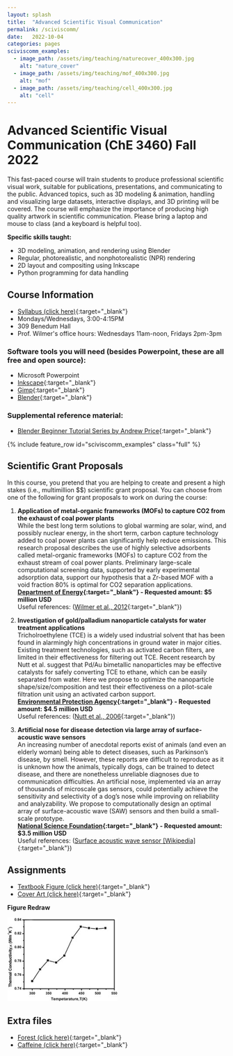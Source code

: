 ```yaml
---
layout: splash
title:  "Advanced Scientific Visual Communication"
permalink: /sciviscomm/
date:   2022-10-04
categories: pages
sciviscomm_examples:
  - image_path: /assets/img/teaching/naturecover_400x300.jpg
    alt: "nature_cover"
  - image_path: /assets/img/teaching/mof_400x300.jpg
    alt: "mof"
  - image_path: /assets/img/teaching/cell_400x300.jpg
    alt: "cell"
---
```

<p> </p>

Advanced Scientific Visual Communication (ChE 3460) Fall 2022
===============================================================

This fast-paced course will train students to produce professional scientific visual work, suitable for publications, presentations, and communicating to the public. Advanced topics, such as 3D modeling & animation, handling and visualizing large datasets, interactive displays, and 3D printing will be covered. The course will emphasize the importance of producing high quality artwork in scientific communication. Please bring a laptop and mouse to class (and a keyboard is helpful too).

**Specific skills taught:**
-   3D modeling, animation, and rendering using Blender
-   Regular, photorealistic, and nonphotorealistic (NPR) rendering
-   2D layout and compositing using Inkscape
-   Python programming for data handling

Course Information
------------------
-   [Syllabus (click here)](/assets/files/2022_AdSciVis_CourseSyllabus.pdf){:target="_blank"}
-   Mondays/Wednesdays, 3:00-4:15PM
-   309 Benedum Hall
-   Prof. Wilmer's office hours: Wednesdays 11am-noon, Fridays 2pm-3pm

### Software tools you will need (besides Powerpoint, these are all free and open source):

-   Microsoft Powerpoint
-   [Inkscape](https://inkscape.org/en/){:target="_blank"}
-   [Gimp](https://www.gimp.org/){:target="_blank"}
-   [Blender](https://www.blender.org/){:target="_blank"}

### Supplemental reference material:

-   [Blender Beginner Tutorial Series by Andrew Price](https://www.youtube.com/watch?v=VT5oZndzj68&list=PLjEaoINr3zgHs8uzT3yqe4iHGfkCmMJ0P){:target="_blank"}

{% include feature_row id="sciviscomm_examples" class="full" %}

Scientific Grant Proposals
--------------------------
In this course, you pretend that you are helping to create and present a high stakes (i.e., multimillion $$) scientific grant proposal. You can choose from one of the following for grant proposals to work on during the course:

1.  **Application of metal-organic frameworks (MOFs) to capture CO2 from the exhaust of coal power plants** <br>
While the best long term solutions to global warming are solar, wind, and possibly nuclear energy, in the short term, carbon capture technology added to coal power plants can significantly help reduce emissions. This research proposal describes the use of highly selective adsorbents called metal-organic frameworks (MOFs) to capture CO2 from the exhaust stream of coal power plants. Preliminary large-scale computational screening data, supported by early experimental adsorption data, support our hypothesis that a Zr-based MOF with a void fraction 80% is optimal for CO2 separation applications. <br>
**[Department of Energy](https://www.energy.gov/){:target="_blank"} - Requested amount: $5 million USD** <br>
Useful references: ([Wilmer et al., 2012](http://pubs.rsc.org/en/content/articlelanding/2012/ee/c2ee23201d){:target="_blank"})

2.  **Investigation of gold/palladium nanoparticle catalysts for water treatment applications** <br>
Tricholroethylene (TCE) is a widely used industrial solvent that has been found in alarmingly high concentrations in ground water in major cities. Existing treatment technologies, such as activated carbon filters, are limited in their effectiveness for filtering out TCE. Recent research by Nutt et al. suggest that Pd/Au bimetallic nanoparticles may be effective catalysts for safely converting TCE to ethane, which can be easily separated from water. Here we propose to optimize the nanoparticle shape/size/composition and test their effectiveness on a pilot-scale filtration unit using an activated carbon support. <br>
**[Environmental Protection Agency](https://www.epa.gov/){:target="_blank"} - Requested amount: $4.5 million USD** <br>
Useful references: ([Nutt et al., 2006](http://www.sciencedirect.com/science/article/pii/S0926337306003018){:target="_blank"})

3.  **Artificial nose for disease detection via large array of surface-acoustic wave sensors** <br>
An increasing number of anecdotal reports exist of animals (and even an elderly woman) being able to detect diseases, such as Parkinson’s disease, by smell. However, these reports are difficult to reproduce as it is unknown how the animals, typically dogs, can be trained to detect disease, and there are nonetheless unreliable diagnoses due to communication difficulties. An artificial nose, implemented via an array of thousands of microscale gas sensors, could potentially achieve the sensitivity and selectivity of a dog’s nose while improving on reliability and analyzability. We propose to computationally design an optimal array of surface-acoustic wave (SAW) sensors and then build a small-scale prototype. <br>
**[National Science Foundation](https://www.nsf.gov/){:target="_blank"} - Requested amount: $3.5 million USD** <br>
Useful references: ([Surface acoustic wave sensor [Wikipedia]](https://en.wikipedia.org/wiki/Surface_acoustic_wave_sensor){:target="_blank"})

Assignments
-----------
-   [Textbook Figure (click here)](/assets/files/2022_Assignment1.pdf){:target="_blank"}
-   [Cover Art (click here)](/assets/files/2022_Assignment2_CoverArt.pdf){:target="_blank"}

**Figure Redraw**

<a href="/assets/img/teaching/Class4_FigureRedraw.jpg">
  <img border="0" src="/assets/img/teaching/Class4_FigureRedraw.jpg">
</a>

Extra files
--------------------------
-   [Forest (click here)](/assets/files/forest.exr){:target="_blank"}
-   [Caffeine (click here)](/assets/files/caffeine_openBabelTest.pdb){:target="_blank"}
